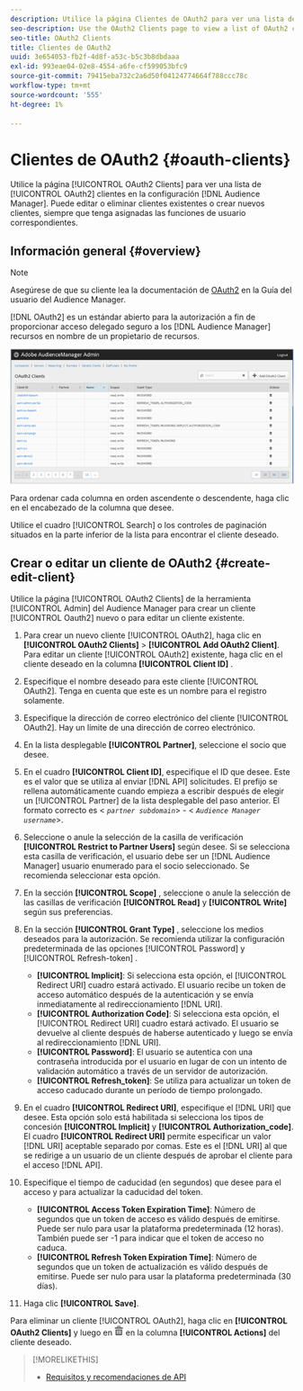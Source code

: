 ```yaml
---
description: Utilice la página Clientes de OAuth2 para ver una lista de clientes de OAuth2 en la configuración del Audience Manager. Puede editar o eliminar clientes existentes o crear nuevos clientes, siempre que tenga asignadas las funciones de usuario correspondientes.
seo-description: Use the OAuth2 Clients page to view a list of OAuth2 clients in your Audience Manager configuration. You can edit or delete existing clients or create new clients, providing that you have the appropriate user roles assigned.
seo-title: OAuth2 Clients
title: Clientes de OAuth2
uuid: 3e654053-fb2f-4d8f-a53c-b5c3b8dbdaaa
exl-id: 993eae04-02e8-4554-a6fe-cf599053bfc9
source-git-commit: 79415eba732c2a6d50f04124774664f788ccc78c
workflow-type: tm+mt
source-wordcount: '555'
ht-degree: 1%

---
```


# Clientes de OAuth2 {#oauth-clients}

Utilice la página [!UICONTROL OAuth2 Clients] para ver una lista de [!UICONTROL OAuth2] clientes en la configuración [!DNL Audience Manager]. Puede editar o eliminar clientes existentes o crear nuevos clientes, siempre que tenga asignadas las funciones de usuario correspondientes.

## Información general {#overview}

<!-- c_oauth.xml -->

>[!NOTE]
>
>Asegúrese de que su cliente lea la documentación de [OAuth2](https://experienceleague.adobe.com/docs/audience-manager/user-guide/api-and-sdk-code/rest-apis/aam-api-getting-started.html#oauth) en la Guía del usuario del Audience Manager.

[!DNL OAuth2] es un estándar abierto para la autorización a fin de proporcionar acceso delegado seguro a los  [!DNL Audience Manager] recursos en nombre de un propietario de recursos.

![](assets/oauth.png)

Para ordenar cada columna en orden ascendente o descendente, haga clic en el encabezado de la columna que desee.

Utilice el cuadro [!UICONTROL Search] o los controles de paginación situados en la parte inferior de la lista para encontrar el cliente deseado.

## Crear o editar un cliente de OAuth2 {#create-edit-client}

<!-- t_create_edit_auth.xml -->

Utilice la página [!UICONTROL OAuth2 Clients] de la herramienta [!UICONTROL Admin] del Audience Manager para crear un cliente [!UICONTROL Oauth2] nuevo o para editar un cliente existente.

1. Para crear un nuevo cliente [!UICONTROL OAuth2], haga clic en **[!UICONTROL OAuth2 Clients]** > **[!UICONTROL Add OAuth2 Client]**. Para editar un cliente [!UICONTROL OAuth2] existente, haga clic en el cliente deseado en la columna **[!UICONTROL Client ID]** .
1. Especifique el nombre deseado para este cliente [!UICONTROL OAuth2]. Tenga en cuenta que este es un nombre para el registro solamente.
1. Especifique la dirección de correo electrónico del cliente [!UICONTROL OAuth2]. Hay un límite de una dirección de correo electrónico.
1. En la lista desplegable **[!UICONTROL Partner]**, seleccione el socio que desee.
1. En el cuadro **[!UICONTROL Client ID]**, especifique el ID que desee. Este es el valor que se utiliza al enviar [!DNL API] solicitudes. El prefijo se rellena automáticamente cuando empieza a escribir después de elegir un [!UICONTROL Partner] de la lista desplegable del paso anterior. El formato correcto es &lt; *`partner subdomain`*> - &lt; *`Audience Manager username`*>.
1. Seleccione o anule la selección de la casilla de verificación **[!UICONTROL Restrict to Partner Users]** según desee. Si se selecciona esta casilla de verificación, el usuario debe ser un [!DNL Audience Manager] usuario enumerado para el socio seleccionado. Se recomienda seleccionar esta opción.
1. En la sección **[!UICONTROL Scope]** , seleccione o anule la selección de las casillas de verificación **[!UICONTROL Read]** y **[!UICONTROL Write]** según sus preferencias.
1. En la sección **[!UICONTROL Grant Type]** , seleccione los medios deseados para la autorización. Se recomienda utilizar la configuración predeterminada de las opciones [!UICONTROL Password] y [!UICONTROL Refresh-token] .

   * **[!UICONTROL Implicit]**: Si selecciona esta opción, el  [!UICONTROL Redirect URI] cuadro estará activado. El usuario recibe un token de acceso automático después de la autenticación y se envía inmediatamente al redireccionamiento [!DNL URI].
   * **[!UICONTROL Authorization Code]**: Si selecciona esta opción, el  [!UICONTROL Redirect URI] cuadro estará activado. El usuario se devuelve al cliente después de haberse autenticado y luego se envía al redireccionamiento [!DNL URI].
   * **[!UICONTROL Password]**: El usuario se autentica con una contraseña introducida por el usuario en lugar de con un intento de validación automático a través de un servidor de autorización.
   * **[!UICONTROL Refresh_token]**: Se utiliza para actualizar un token de acceso caducado durante un período de tiempo prolongado.

1. En el cuadro **[!UICONTROL Redirect URI]**, especifique el [!DNL URI] que desee. Esta opción solo está habilitada si selecciona los tipos de concesión **[!UICONTROL Implicit]** y **[!UICONTROL Authorization_code]**. El cuadro **[!UICONTROL Redirect URI]** permite especificar un valor [!DNL URI] aceptable separado por comas. Este es el [!DNL URI] al que se redirige a un usuario de un cliente después de aprobar el cliente para el acceso [!DNL API].
1. Especifique el tiempo de caducidad (en segundos) que desee para el acceso y para actualizar la caducidad del token.

   * **[!UICONTROL Access Token Expiration Time]**: Número de segundos que un token de acceso es válido después de emitirse. Puede ser nulo para usar la plataforma predeterminada (12 horas). También puede ser -1 para indicar que el token de acceso no caduca.
   * **[!UICONTROL Refresh Token Expiration Time]**: Número de segundos que un token de actualización es válido después de emitirse. Puede ser nulo para usar la plataforma predeterminada (30 días).

1. Haga clic **[!UICONTROL Save]**.

Para eliminar un cliente [!UICONTROL OAuth2], haga clic en **[!UICONTROL OAuth2 Clients]** y luego en ![](assets/icon_delete.png) en la columna **[!UICONTROL Actions]** del cliente deseado.

>[!MORELIKETHIS]
>
>* [Requisitos y recomendaciones de API](../admin-oauth2/aam-admin-api-requirements.md)

